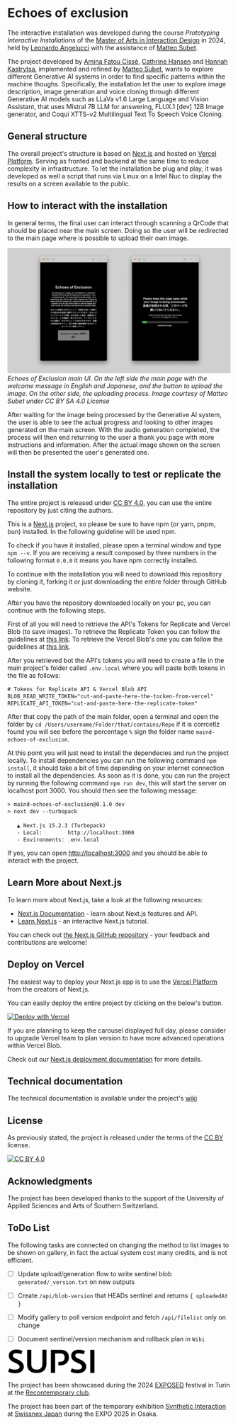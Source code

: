 # Echoes of exclusion
The interactive installation was developed during the course _Prototyping Interactive Installations_ of the [Master of Arts in Interaction Design](https://maind.supsi.ch) in 2024, held by [Leonardo Angelucci](https://www.leonardo-angelucci.ch/) with the assistance of [Matteo Subet](https://zumat.ch).

The project developed by [Amina Fatou Cissè](https://linekdin.com), [Cathrine Hansen](https://linekdin.com) and [Hannah Kastrytsa](https://linekdin.com), implemented and refined by [Matteo Subet](https://zumat.ch), wants to explore different Generative AI systems in order to find specific patterns within the machine thoughs. Specifically, the installation let the user to explore image description, image generation and voice cloning through different Generative AI models such as LLaVa v1.6 Large Language and Vision Assistant, that uses Mistral 7B LLM for answering, FLUX.1 [dev] 12B Image generator, and Coqui XTTS-v2 Multilingual Text To Speech Voice Cloning.

## General structure
The overall project's structure is based on [Next.js](https://nextjs.org) and hosted on [Vercel Platform](https://vercel.com). Serving as fronted and backend at the same time to reduce complexity in infrastructure. To let the installation be plug and play, it was developed as well a script that runs via Linux on a Intel Nuc to display the results on a screen available to the public.

## How to interact with the installation
In general terms, the final user can interact through scanning a QrCode that should be placed near the main screen. Doing so the user will be redirected to the main page where is possible to upload their own image.

![Screenshot of the main user interface of Echoes of Exclusion](documentation/images/UserInterface_EchoesOfExclusion.png)
_Echoes of Exclusion main UI. On the left side the main page with the welcome message in English and Japanese, and the button to upload the image. On the other side, the uploading process. Image courtesy of Matteo Subet under CC BY SA 4.0 License_

After waiting for the image being processed by the Generative AI system, the user is able to see the actual progress and looking to other images generated on the main screen. With the audio generation completed, the process will then end returning to the user a thank you page with more instructions and information. After the actual image shown on the screen will then be presented the user's generated one.

## Install the system locally to test or replicate the installation

The entire project is released under [CC BY 4.0](https://creativecommons.org/licenses/by/4.0), you can use the entire repository by just citing the authors. 

This is a [Next.js](https://nextjs.org) project, so please be sure to have npm (or yarn, pnpm, bun) installed. In the following guideline will be used npm.

To check if you have it installed, please open a terminal window and type `npm --v`. If you are receiving a result composed by three numbers in the following format `0.0.0` it means you have npm correctly installed.

To continue with the installation you will need to download this repository by cloning it, forking it or just downloading the entire folder through GitHub website.

After you have the repository downloaded locally on your pc, you can continue with the following steps.

First of all you will need to retrieve the API's Tokens for Replicate and Vercel Blob (to save images). 
To retrieve the Replicate Token you can follow the guidelines at [this link](https://replicate.com/account/api-tokens). 
To retrieve the Vercel Blob's one you can follow the guidelines at [this link](https://vercel.com/guides/how-do-i-use-a-vercel-api-access-token).

After you retrieved bot the API's tokens you will need to create a file in the main project's folder called `.env.local` where you will paste both tokens in the file as follows:
```
# Tokens for Replicate API & Vercel Blob API
BLOB_READ_WRITE_TOKEN="cut-and-paste-here-the-tocken-from-vercel"
REPLICATE_API_TOKEN="cut-and-paste-here-the-replicate-token"
```

After that copy the path of the main folder, open a terminal and open the folder by `cd /Users/username/Folder/that/contains/Repo` if it is corrcetlz found you will see before the percentage `%` sign the folder name `maind-echoes-of-exclusion`.

At this point you will just need to install the dependecies and run the project locally.
To install dependencies you can run the following command `npm install`, it should take a bit of time depending on your internet connection to install all the dependencies.
As soon as it is done, you can run the project by running the following command `npm run dev`, this will start the server on localhost port 3000.
You should then see the following message:
```
> maind-echoes-of-exclusion@0.1.0 dev
> next dev --turbopack

   ▲ Next.js 15.2.3 (Turbopack)
   - Local:        http://localhost:3000
   - Environments: .env.local
```
If yes, you can open [http://localhost:3000](http://localhost:3000) and you should be able to interact with the project.

## Learn More about Next.js

To learn more about Next.js, take a look at the following resources:

- [Next.js Documentation](https://nextjs.org/docs) - learn about Next.js features and API.
- [Learn Next.js](https://nextjs.org/learn) - an interactive Next.js tutorial.

You can check out [the Next.js GitHub repository](https://github.com/vercel/next.js) - your feedback and contributions are welcome!

## Deploy on Vercel

The easiest way to deploy your Next.js app is to use the [Vercel Platform](https://vercel.com/new?utm_medium=default-template&filter=next.js&utm_source=create-next-app&utm_campaign=create-next-app-readme) from the creators of Next.js.

You can easily deploy the entire project by clicking on the below's button.

[![Deploy with Vercel](https://vercel.com/button)](https://vercel.com/new/clone?repository-url=https%3A%2F%2Fgithub.com%2Fzumatt%2Fmaind-echoes-of-exclusion&env=REPLICATE_API_TOKEN,BLOB_READ_WRITE_TOKEN&envDescription=API%20Keys%20to%20run%20the%20application.%20Replicate%20to%20generate%20description%2C%20audio%20and%20image%3B%20Vercel%20Blob%20to%20store%20generated%20content.&envLink=https%3A%2F%2Fgithub.com%2Fzumatt%2Fmaind-echoes-of-exclusion&project-name=echoes-of-exclusion-clone&repository-name=echoes-of-exclusion-clone&redirect-url=https%3A%2F%2Fgithub.com%2Fzumatt%2Fmaind-echoes-of-exclusion)

If you are planning to keep the carousel displayed full day, please consider to upgrade Vercel team to plan version to have more advanced operations within Vercel Blob.

Check out our [Next.js deployment documentation](https://nextjs.org/docs/app/building-your-application/deploying) for more details.

## Technical documentation
The technical documentation is available under the project's [wiki](https://github.com/zumatt/maind-echoes-of-exclusion/wiki)

## License

As previously stated, the project is released under the terms of the [CC BY](https://creativecommons.org/licenses/by-sa/4.0/) license.

[![CC BY 4.0][cc-by-image]][cc-by]

[cc-by]: http://creativecommons.org/licenses/by/4.0/
[cc-by-image]: https://i.creativecommons.org/l/by/4.0/88x31.png
[cc-by-shield]: https://img.shields.io/badge/License-CC%20BY%20SA%204.0-lightgrey.svg

## Acknowledgments
The project has been developed thanks to the support of the University of Applied Sciences and Arts of Southern Switzerland.

## ToDo List
The following tasks are connected on changing the method to list images to be shown on gallery, in fact the actual system cost many credits, and is not efficient.
- [ ] Update upload/generation flow to write sentinel blob `generated/_version.txt` on new outputs
- [ ] Create `/api/blob-version` that HEADs sentinel and returns `{ uploadedAt }`
- [ ] Modify gallery to poll version endpoint and fetch `/api/filelist` only on change
- [ ] Document sentinel/version mechanism and rollback plan in `Wiki`


<img src="documentation/images/supsi-logo.svg" width="200" />

The project has been showcased during the 2024 [EXPOSED](https://www.exposed.photography/) festival in Turin at the [Recontemporary club](https://recontemporary.com/en/). 

The project has been part of the temporary exhibition [Synthetic Interaction](https://swissnex.org/japan/event/swissnex-window-5-synthetic-interactions/) at [Swissnex Japan](https://swissnex.org/japan/) during the EXPO 2025 in Osaka.